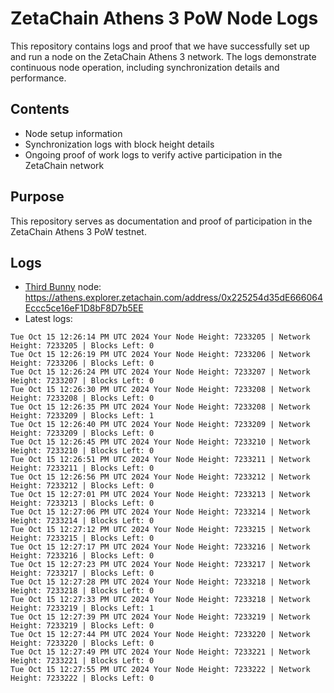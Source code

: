 # ZetaChain Athens 3 PoW Node Logs
This repository contains logs and proof that we have successfully set up and run a node on the ZetaChain Athens 3 network. The logs demonstrate continuous node operation, including synchronization details and performance.

## Contents
- Node setup information
- Synchronization logs with block height details
- Ongoing proof of work logs to verify active participation in the ZetaChain network

## Purpose
This repository serves as documentation and proof of participation in the ZetaChain Athens 3 PoW testnet.

## Logs

- [Third Bunny](https://thirdbunny.xyz/) node: https://athens.explorer.zetachain.com/address/0x225254d35dE666064Eccc5ce16eF1D8bF8D7b5EE
- Latest logs:
```
Tue Oct 15 12:26:14 PM UTC 2024 Your Node Height: 7233205 | Network Height: 7233205 | Blocks Left: 0
Tue Oct 15 12:26:19 PM UTC 2024 Your Node Height: 7233206 | Network Height: 7233206 | Blocks Left: 0
Tue Oct 15 12:26:24 PM UTC 2024 Your Node Height: 7233207 | Network Height: 7233207 | Blocks Left: 0
Tue Oct 15 12:26:30 PM UTC 2024 Your Node Height: 7233208 | Network Height: 7233208 | Blocks Left: 0
Tue Oct 15 12:26:35 PM UTC 2024 Your Node Height: 7233208 | Network Height: 7233209 | Blocks Left: 1
Tue Oct 15 12:26:40 PM UTC 2024 Your Node Height: 7233209 | Network Height: 7233209 | Blocks Left: 0
Tue Oct 15 12:26:45 PM UTC 2024 Your Node Height: 7233210 | Network Height: 7233210 | Blocks Left: 0
Tue Oct 15 12:26:51 PM UTC 2024 Your Node Height: 7233211 | Network Height: 7233211 | Blocks Left: 0
Tue Oct 15 12:26:56 PM UTC 2024 Your Node Height: 7233212 | Network Height: 7233212 | Blocks Left: 0
Tue Oct 15 12:27:01 PM UTC 2024 Your Node Height: 7233213 | Network Height: 7233213 | Blocks Left: 0
Tue Oct 15 12:27:06 PM UTC 2024 Your Node Height: 7233214 | Network Height: 7233214 | Blocks Left: 0
Tue Oct 15 12:27:12 PM UTC 2024 Your Node Height: 7233215 | Network Height: 7233215 | Blocks Left: 0
Tue Oct 15 12:27:17 PM UTC 2024 Your Node Height: 7233216 | Network Height: 7233216 | Blocks Left: 0
Tue Oct 15 12:27:23 PM UTC 2024 Your Node Height: 7233217 | Network Height: 7233217 | Blocks Left: 0
Tue Oct 15 12:27:28 PM UTC 2024 Your Node Height: 7233218 | Network Height: 7233218 | Blocks Left: 0
Tue Oct 15 12:27:33 PM UTC 2024 Your Node Height: 7233218 | Network Height: 7233219 | Blocks Left: 1
Tue Oct 15 12:27:39 PM UTC 2024 Your Node Height: 7233219 | Network Height: 7233219 | Blocks Left: 0
Tue Oct 15 12:27:44 PM UTC 2024 Your Node Height: 7233220 | Network Height: 7233220 | Blocks Left: 0
Tue Oct 15 12:27:49 PM UTC 2024 Your Node Height: 7233221 | Network Height: 7233221 | Blocks Left: 0
Tue Oct 15 12:27:55 PM UTC 2024 Your Node Height: 7233222 | Network Height: 7233222 | Blocks Left: 0
```
